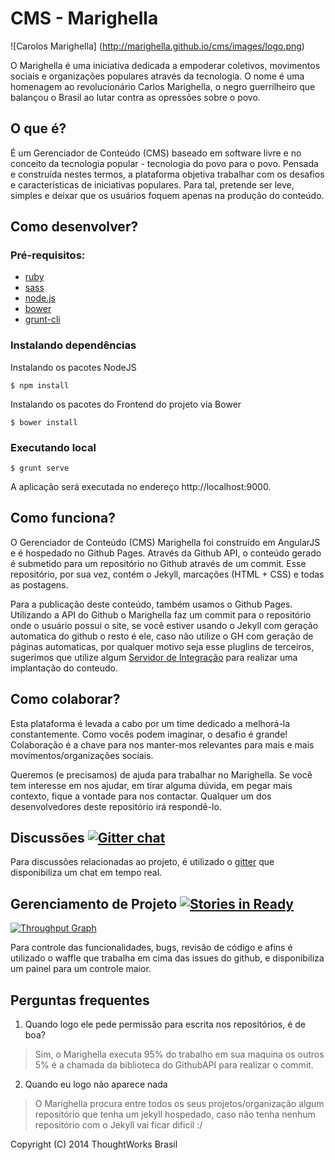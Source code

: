 # CMS - Marighella

![Carolos Marighella]
(http://marighella.github.io/cms/images/logo.png)

O Marighella é uma iniciativa dedicada a empoderar coletivos, movimentos sociais e organizações populares através da tecnologia. O nome é uma homenagem ao revolucionário Carlos Marighella, o negro guerrilheiro que balançou o Brasil ao lutar contra as opressões sobre o povo.

## O que é?

É um Gerenciador de Conteúdo (CMS) baseado em software livre e no conceito da tecnologia popular - tecnologia do povo para o povo. Pensada e construída nestes termos, a plataforma objetiva trabalhar com os desafios e características de iniciativas populares. Para tal, pretende ser leve, simples e deixar que os usuários foquem apenas na produção do conteúdo.

## Como desenvolver?

### Pré-requisitos:
* [ruby](https://www.ruby-lang.org/en/installation/)
* [sass](http://sass-lang.com/install)
* [node.js](https://github.com/joyent/node/wiki/Installing-Node.js-via-package-manager)
* [bower](http://bower.io/#install-bower)
* [grunt-cli](http://gruntjs.com/getting-started)

### Instalando dependências


Instalando os pacotes NodeJS

``
$ npm install
``

Instalando os pacotes do Frontend do projeto via Bower

``
$ bower install
``


### Executando local
``
$ grunt serve
``

A aplicação será executada no endereço http://localhost:9000.



## Como funciona?

O Gerenciador de Conteúdo (CMS) Marighella foi construído em AngularJS e é hospedado no Github Pages. Através da Github API, o conteúdo gerado é submetido para um repositório no Github através de um commit. Esse repositório, por sua vez, contém o Jekyll, marcações (HTML + CSS) e todas as postagens.

Para a publicação deste conteúdo, também usamos o Github Pages. Utilizando a API do Github o Marighella faz um commit para o repositório onde o usuário possui o site, se você estiver usando o Jekyll com geração automatica do github o resto é ele, caso não utilize o GH com geração de páginas automaticas, por qualquer motivo seja esse pluglins de terceiros, sugerimos que utilize algum [Servidor de Integração](snapi-ci.com) para realizar uma implantação do conteudo. 

## Como colaborar?

Esta plataforma é levada a cabo por um time dedicado a melhorá-la constantemente. Como vocês podem imaginar, o desafio é grande! Colaboração é a chave para nos manter-mos relevantes para mais e mais movimentos/organizações sociais.

Queremos (e precisamos) de ajuda para trabalhar no Marighella. Se você tem interesse em nos ajudar, em tirar alguma dúvida, em pegar mais contexto, fique a vontade para nos contactar. Qualquer um dos desenvolvedores deste repositório irá respondê-lo.

## Discussões [![Gitter chat](https://badges.gitter.im/marighella/cms.png)](https://gitter.im/marighella/cms)

Para discussões relacionadas ao projeto, é utilizado o [gitter](https://gitter.im) que disponibiliza
um chat em tempo real.

## Gerenciamento de Projeto [![Stories in Ready](https://badge.waffle.io/marighella/cms.png?label=ready&title=Ready)](https://waffle.io/marighella/cms)

[![Throughput Graph](https://graphs.waffle.io/marighella/cms/throughput.svg)](https://waffle.io/marighella/cms/metrics)

Para controle das funcionalidades, bugs, revisão de código e afins é utilizado o waffle que trabalha em cima das issues do github, e disponibiliza um painel para um controle maior.


## Perguntas frequentes

1. Quando logo ele pede permissão para escrita nos repositórios, é de boa?
> Sim, o Marighella executa 95% do trabalho em sua maquina os outros 5% é a chamada da biblioteca do GithubAPI para realizar o commit.

2. Quando eu logo não aparece nada
> O Marighella procura entre todos os seus projetos/organização algum repositório que tenha um jekyll hospedado, caso não tenha nenhum repositório com o Jekyll vai ficar dificil :/





Copyright (C) 2014  ThoughtWorks Brasil
